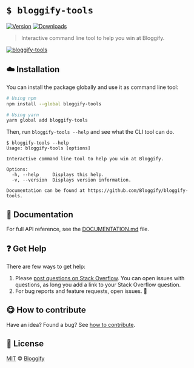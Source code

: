 <!-- Please do not edit this file. Edit the `blah` field in the `package.json` instead. If in doubt, open an issue. -->


















# `$ bloggify-tools`

 [![Version](https://img.shields.io/npm/v/bloggify-tools.svg)](https://www.npmjs.com/package/bloggify-tools) [![Downloads](https://img.shields.io/npm/dt/bloggify-tools.svg)](https://www.npmjs.com/package/bloggify-tools)







> Interactive command line tool to help you win at Bloggify.











[![bloggify-tools](http://i.imgur.com/Fg9iTBZ.png)](#)







## :cloud: Installation

You can install the package globally and use it as command line tool:


```sh
# Using npm
npm install --global bloggify-tools

# Using yarn
yarn global add bloggify-tools
```


Then, run `bloggify-tools --help` and see what the CLI tool can do.


```
$ bloggify-tools --help
Usage: bloggify-tools [options]

Interactive command line tool to help you win at Bloggify.

Options:
  -h, --help     Displays this help.
  -v, --version  Displays version information.

Documentation can be found at https://github.com/Bloggify/bloggify-tools.
```






















## :memo: Documentation

For full API reference, see the [DOCUMENTATION.md][docs] file.







## :question: Get Help

There are few ways to get help:



 1. Please [post questions on Stack Overflow](https://stackoverflow.com/questions/ask). You can open issues with questions, as long you add a link to your Stack Overflow question.
 2. For bug reports and feature requests, open issues. :bug:














## :yum: How to contribute
Have an idea? Found a bug? See [how to contribute][contributing].
























## :scroll: License

[MIT][license] © [Bloggify][website]






[license]: /LICENSE
[website]: https://bloggify.org
[contributing]: /CONTRIBUTING.md
[docs]: /DOCUMENTATION.md
